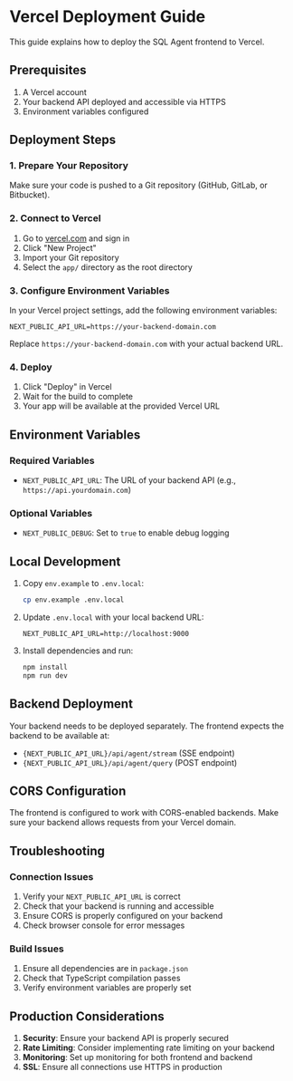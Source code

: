 # Vercel Deployment Guide

This guide explains how to deploy the SQL Agent frontend to Vercel.

## Prerequisites

1. A Vercel account
2. Your backend API deployed and accessible via HTTPS
3. Environment variables configured

## Deployment Steps

### 1. Prepare Your Repository

Make sure your code is pushed to a Git repository (GitHub, GitLab, or Bitbucket).

### 2. Connect to Vercel

1. Go to [vercel.com](https://vercel.com) and sign in
2. Click "New Project"
3. Import your Git repository
4. Select the `app/` directory as the root directory

### 3. Configure Environment Variables

In your Vercel project settings, add the following environment variables:

```
NEXT_PUBLIC_API_URL=https://your-backend-domain.com
```

Replace `https://your-backend-domain.com` with your actual backend URL.

### 4. Deploy

1. Click "Deploy" in Vercel
2. Wait for the build to complete
3. Your app will be available at the provided Vercel URL

## Environment Variables

### Required Variables

- `NEXT_PUBLIC_API_URL`: The URL of your backend API (e.g., `https://api.yourdomain.com`)

### Optional Variables

- `NEXT_PUBLIC_DEBUG`: Set to `true` to enable debug logging

## Local Development

1. Copy `env.example` to `.env.local`:
   ```bash
   cp env.example .env.local
   ```

2. Update `.env.local` with your local backend URL:
   ```
   NEXT_PUBLIC_API_URL=http://localhost:9000
   ```

3. Install dependencies and run:
   ```bash
   npm install
   npm run dev
   ```

## Backend Deployment

Your backend needs to be deployed separately. The frontend expects the backend to be available at:

- `{NEXT_PUBLIC_API_URL}/api/agent/stream` (SSE endpoint)
- `{NEXT_PUBLIC_API_URL}/api/agent/query` (POST endpoint)

## CORS Configuration

The frontend is configured to work with CORS-enabled backends. Make sure your backend allows requests from your Vercel domain.

## Troubleshooting

### Connection Issues

1. Verify your `NEXT_PUBLIC_API_URL` is correct
2. Check that your backend is running and accessible
3. Ensure CORS is properly configured on your backend
4. Check browser console for error messages

### Build Issues

1. Ensure all dependencies are in `package.json`
2. Check that TypeScript compilation passes
3. Verify environment variables are properly set

## Production Considerations

1. **Security**: Ensure your backend API is properly secured
2. **Rate Limiting**: Consider implementing rate limiting on your backend
3. **Monitoring**: Set up monitoring for both frontend and backend
4. **SSL**: Ensure all connections use HTTPS in production
